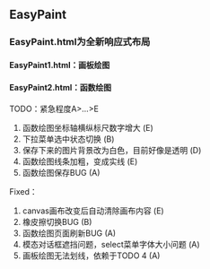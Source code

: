 ## EasyPaint

### EasyPaint.html为全新响应式布局
#### EasyPaint1.html：画板绘图
#### EasyPaint2.html：函数绘图

TODO：紧急程度A>...>E
1. 函数绘图坐标轴横纵标尺数字增大 (E)
2. 下拉菜单选中状态切换 (B)
3. 保存下来的图片背景改为白色，目前好像是透明 (D)
4. 函数绘图线条加粗，变成实线 (E)
5. 函数绘图保存BUG (A)

Fixed：
1. canvas画布改变后自动清除画布内容 (E)
2. 橡皮擦切换BUG (B)
3. 函数绘图页面刷新BUG (A)
4. 模态对话框遮挡问题，select菜单字体大小问题 (A)
5. 画板绘图无法划线，依赖于TODO 4 (A)
